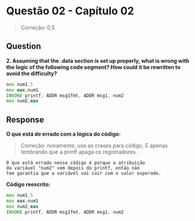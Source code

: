 # Questão 02 - Capítulo 02

> Correção: 0,5

## Question

**<p>2.  Assuming that the .data section is set up properly, what is wrong with the logic of the following code segment? How could it be rewritten to avoid the difficulty?</p>**

```asm
mov num1,5
mov eax,num1
INVOKE printf, ADDR msg1fmt, ADDR msg1, num2
mov num2,eax
```

## Response

**O que está de errado com a lógica do código:**

> Correção: novamente, use as crases para código. E apenas lembrando que a printf apaga os registradores.

```
O que está errado nesse código é porque a atribuição
da variável "num2" vem depois do printf, então não 
tem garantia que a variável vai sair com o valor esperado.
```

**Código reescrito:**

```asm
mov num1,5
mov eax,num1
mov num2,eax
INVOKE printf, ADDR msg1fmt, ADDR msg1, num2
```
